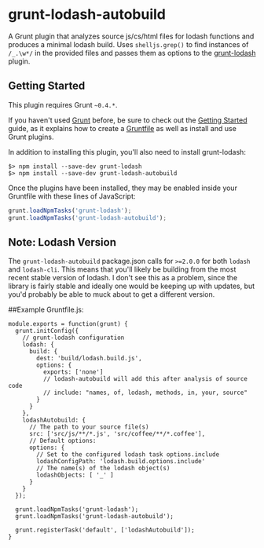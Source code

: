 grunt-lodash-autobuild
======================

A Grunt plugin that analyzes source js/cs/html files for lodash functions and
produces a minimal lodash build. Uses `shelljs.grep()` to find instances of
`/_.\w*/` in the provided files and passes them as options to the
[grunt-lodash](https://github.com/lodash/grunt-lodash) plugin.

## Getting Started
This plugin requires Grunt `~0.4.*`.

If you haven't used [Grunt](http://gruntjs.com/) before, be sure to check out
the [Getting Started](http://gruntjs.com/getting-started) guide, as it explains
how to create a [Gruntfile](http://gruntjs.com/sample-gruntfile) as well as
install and use Grunt plugins. 

In addition to installing this plugin, you'll also need to install grunt-lodash:

```shell
$> npm install --save-dev grunt-lodash
$> npm install --save-dev grunt-lodash-autobuild
```

Once the plugins have been installed, they may be enabled inside your Gruntfile
with these lines of JavaScript:

```js
grunt.loadNpmTasks('grunt-lodash');
grunt.loadNpmTasks('grunt-lodash-autobuild');
```


## Note: Lodash Version

The `grunt-lodash-autobuild` package.json calls for `>=2.0.0` for both `lodash`
and `lodash-cli`. This means that you'll likely be building from the most recent
stable version of lodash. I don't see this as a problem, since the library is
fairly stable and ideally one would be keeping up with updates, but you'd
probably be able to muck about to get a different version.

##Example Gruntfile.js:

    module.exports = function(grunt) {
      grunt.initConfig({
        // grunt-lodash configuration
        lodash: {
          build: {
            dest: 'build/lodash.build.js',
            options: {
              exports: ['none']
              // lodash-autobuild will add this after analysis of source code
              // include: "names, of, lodash, methods, in, your, source" 
            }
          }
        },
        lodashAutobuild: {
          // The path to your source file(s)
          src: ['src/js/**/*.js', 'src/coffee/**/*.coffee'],
          // Default options:
          options: {
            // Set to the configured lodash task options.include
            lodashConfigPath: 'lodash.build.options.include'
            // The name(s) of the lodash object(s)
            lodashObjects: [ '_' ]
          }
        }
      });
      
      grunt.loadNpmTasks('grunt-lodash');
      grunt.loadNpmTasks('grunt-lodash-autobuild');
      
      grunt.registerTask('default', ['lodashAutobuild']);
    }
